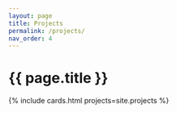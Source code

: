 ```yaml
---
layout: page
title: Projects
permalink: /projects/
nav_order: 4
---
```


# {{ page.title }}

{% include cards.html projects=site.projects %}